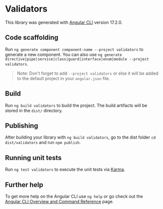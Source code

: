 # Validators

This library was generated with [Angular CLI](https://github.com/angular/angular-cli) version 17.2.0.

## Code scaffolding

Run `ng generate component component-name --project validators` to generate a new component. You can also use `ng generate directive|pipe|service|class|guard|interface|enum|module --project validators`.
> Note: Don't forget to add `--project validators` or else it will be added to the default project in your `angular.json` file. 

## Build

Run `ng build validators` to build the project. The build artifacts will be stored in the `dist/` directory.

## Publishing

After building your library with `ng build validators`, go to the dist folder `cd dist/validators` and run `npm publish`.

## Running unit tests

Run `ng test validators` to execute the unit tests via [Karma](https://karma-runner.github.io).

## Further help

To get more help on the Angular CLI use `ng help` or go check out the [Angular CLI Overview and Command Reference](https://angular.io/cli) page.
